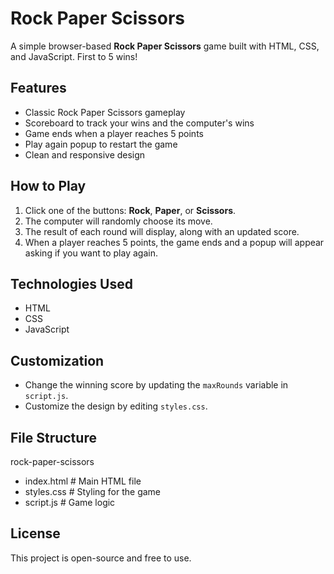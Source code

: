 # Rock Paper Scissors

A simple browser-based **Rock Paper Scissors** game built with HTML, CSS, and JavaScript. First to 5 wins!

## Features

- Classic Rock Paper Scissors gameplay
- Scoreboard to track your wins and the computer's wins
- Game ends when a player reaches 5 points
- Play again popup to restart the game
- Clean and responsive design

## How to Play

1. Click one of the buttons: **Rock**, **Paper**, or **Scissors**.
2. The computer will randomly choose its move.
3. The result of each round will display, along with an updated score.
4. When a player reaches 5 points, the game ends and a popup will appear asking if you want to play again.

## Technologies Used

- HTML
- CSS
- JavaScript

## Customization

- Change the winning score by updating the `maxRounds` variable in `script.js`.
- Customize the design by editing `styles.css`.

## File Structure

rock-paper-scissors
- index.html # Main HTML file
- styles.css # Styling for the game
- script.js # Game logic

## License

This project is open-source and free to use.